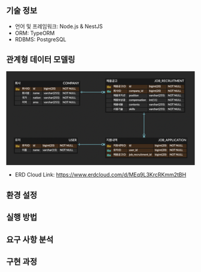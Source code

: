 ## 기술 정보
- 언어 및 프레임워크: Node.js & NestJS
- ORM: TypeORM
- RDBMS: PostgreSQL

## 관계형 데이터 모델링

![Alt text](./docs/images/erd_modeling.png)

- ERD Cloud Link: https://www.erdcloud.com/d/MEq9L3KrcRKmm2tBH

## 환경 설정

## 실행 방법

## 요구 사항 분석

## 구현 과정
